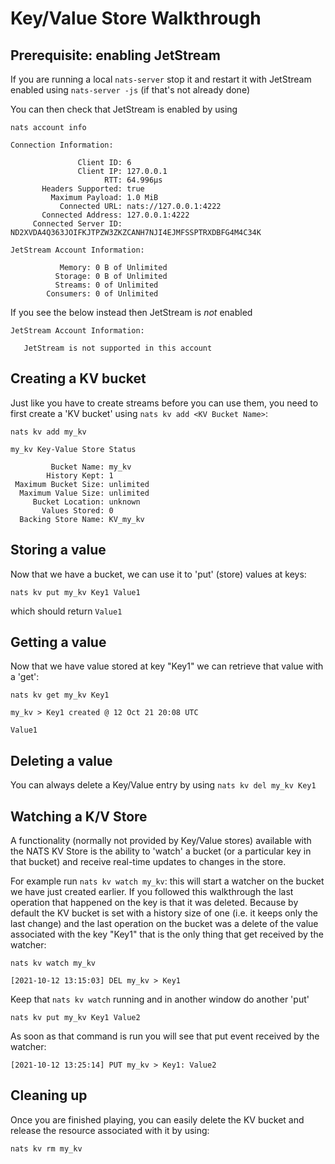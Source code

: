 # Key/Value Store Walkthrough

## Prerequisite: enabling JetStream

If you are running a local `nats-server` stop it and restart it with JetStream enabled using `nats-server -js` (if that's not already done)

You can then check that JetStream is enabled by using

```shell
nats account info
```

```
Connection Information:

               Client ID: 6
               Client IP: 127.0.0.1
                     RTT: 64.996µs
       Headers Supported: true
         Maximum Payload: 1.0 MiB
           Connected URL: nats://127.0.0.1:4222
       Connected Address: 127.0.0.1:4222
     Connected Server ID: ND2XVDA4Q363JOIFKJTPZW3ZKZCANH7NJI4EJMFSSPTRXDBFG4M4C34K

JetStream Account Information:

           Memory: 0 B of Unlimited
          Storage: 0 B of Unlimited
          Streams: 0 of Unlimited
        Consumers: 0 of Unlimited 
```

If you see the below instead then JetStream is _not_ enabled

```
JetStream Account Information:

   JetStream is not supported in this account
```

## Creating a KV bucket

Just like you have to create streams before you can use them, you need to first create a 'KV bucket' using `nats kv add <KV Bucket Name>`:

```shell
nats kv add my_kv
```

```
my_kv Key-Value Store Status

         Bucket Name: my_kv
        History Kept: 1
 Maximum Bucket Size: unlimited
  Maximum Value Size: unlimited
     Bucket Location: unknown
       Values Stored: 0
  Backing Store Name: KV_my_kv
```

## Storing a value

Now that we have a bucket, we can use it to 'put' (store) values at keys:

```shell
nats kv put my_kv Key1 Value1
```

which should return `Value1`

## Getting a value

Now that we have value stored at key "Key1" we can retrieve that value with a 'get':

```shell
nats kv get my_kv Key1
```

```
my_kv > Key1 created @ 12 Oct 21 20:08 UTC

Value1
```

## Deleting a value

You can always delete a Key/Value entry by using `nats kv del my_kv Key1`

## Watching a K/V Store

A functionality (normally not provided by Key/Value stores) available with the NATS KV Store is the ability to 'watch' a bucket (or a particular key in that bucket) and receive real-time updates to changes in the store.

For example run `nats kv watch my_kv`: this will start a watcher on the bucket we have just created earlier. If you followed this walkthrough the last operation that happened on the key is that it was deleted. Because by default the KV bucket is set with a history size of one (i.e. it keeps only the last change) and the last operation on the bucket was a delete of the value associated with the key "Key1" that is the only thing that get received by the watcher:

```shell
nats kv watch my_kv
```

```
[2021-10-12 13:15:03] DEL my_kv > Key1
```

Keep that `nats kv watch` running and in another window do another 'put'

```shell
nats kv put my_kv Key1 Value2
```

As soon as that command is run you will see that put event received by the watcher:

```shell
[2021-10-12 13:25:14] PUT my_kv > Key1: Value2
```

## Cleaning up

Once you are finished playing, you can easily delete the KV bucket and release the resource associated with it by using:

```shell
nats kv rm my_kv
```
